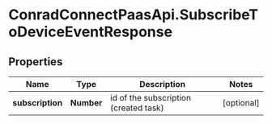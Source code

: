 # ConradConnectPaasApi.SubscribeToDeviceEventResponse

## Properties
Name | Type | Description | Notes
------------ | ------------- | ------------- | -------------
**subscription** | **Number** | id of the subscription (created task) | [optional] 
